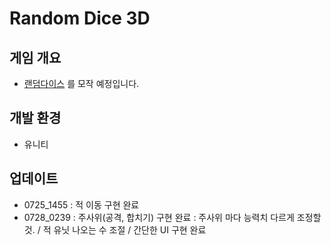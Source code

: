 # Random Dice 3D

## 게임 개요
- [랜덤다이스](https://play.google.com/store/search?q=%EB%9E%9C%EB%8D%A4%EB%8B%A4%EC%9D%B4%EC%8A%A4%28random+dice%29+pvp+%EB%94%94%ED%8E%9C%EC%8A%A4&c=apps&hl=ko&gl=US) 를 모작 예정입니다.
  
## 개발 환경
- 유니티
## 업데이트
- 0725_1455 : 적 이동 구현 완료
- 0728_0239 : 주사위(공격, 합치기) 구현 완료 : 주사위 마다 능력치 다르게 조정할 것. / 적 유닛 나오는 수 조절 / 간단한 UI 구현 완료
